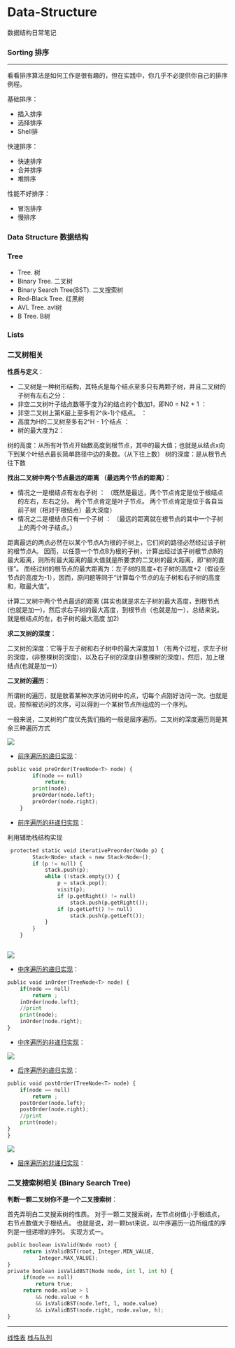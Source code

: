 # Data-Structure
数据结构日常笔记


### Sorting 排序
--------------------------------------

看看排序算法是如何工作是很有趣的，但在实践中，你几乎不必提供你自己的排序例程。

基础排序：

- 插入排序
- 选择排序
- Shell排

快速排序：

- 快速排序
- 合并排序
- 堆排序

性能不好排序：

- 冒泡排序
- 慢排序

### Data Structure 数据结构

### Tree

- Tree. 树
- Binary Tree. 二叉树
- Binary Search Tree(BST). 二叉搜索树
- Red-Black Tree. 红黑树
- AVL Tree. avl树
- B Tree. B树

### Lists


### 二叉树相关
**性质与定义**：
- 二叉树是一种树形结构，其特点是每个结点至多只有两颗子树，并且二叉树的子树有左右之分：
- 非空二叉树叶子结点数等于度为2的结点的个数加1，即N0 = N2 + 1 ：
- 非空二叉树上第K层上至多有2^(k-1)个结点。 ：
- 高度为H的二叉树至多有2^H - 1个结点 ：
- 树的最大度为2：

树的高度：从所有叶节点开始数高度到根节点，其中的最大值；也就是从结点x向下到某个叶结点最长简单路径中边的条数。（从下往上数） 
树的深度：是从根节点往下数

**找出二叉树中两个节点最远的距离 （最远两个节点的距离）**：
- 情况之一是根结点有左右子树 ：
（既然是最远，两个节点肯定是位于根结点的左右，左右之分。 
两个节点肯定是叶子节点。 
两个节点肯定是位于各自当前子树（相对于根结点）最大深度）
- 情况之二是根结点只有一个子树 ：
（最远的距离就在根节点的其中一个子树上的两个叶子结点。）

距离最远的两点必然在以某个节点A为根的子树上，它们间的路径必然经过该子树的根节点A。 
因而，以任意一个节点B为根的子树，计算出经过该子树根节点B的最大距离，则所有最大距离的最大值就是所要求的二叉树的最大距离，即“树的直径”。 
而经过树的根节点的最大距离为：左子树的高度+右子树的高度+2（假设空节点的高度为-1），因而，原问题等同于“计算每个节点的左子树和右子树的高度和，取最大值”。

计算二叉树中两个节点最远的距离 (其实也就是求左子树的最大高度，到根节点(也就是加一)，然后求右子树的最大高度，到根节点（也就是加一），总结来说。就是根结点的左，右子树的最大高度 加2)

**求二叉树的深度**：

二叉树的深度：它等于左子树和右子树中的最大深度加 1 （有两个过程，求左子树的深度，(非整棵树的深度)，以及右子树的深度(非整棵树的深度)，然后，加上根结点(也就是加一)） 

**二叉树的遍历**：

所谓树的遍历，就是敖着某种次序访问树中的点，切每个点刚好访问一次。也就是说，按照被访问的次序，可以得到一个某树节点所组成的一个序列。

一般来说，二叉树的广度优先我们指的一般是层序遍历。二叉树的深度遍历则是其余三种遍历方式

![](https://upload.wikimedia.org/wikipedia/commons/8/8a/%E5%89%8D%E5%BA%8F%E9%81%8D%E5%8E%86.png)


- [前序遍历的递归实现]()：

``` python
public void preOrder(TreeNode<T> node) {
        if(node == null)
            return;
        print(node);
        preOrder(node.left);
        preOrder(node.right);
    }
```

- [前序遍历的非递归实现]()：

利用辅助栈结构实现
``` python
 protected static void iterativePreorder(Node p) {  
        Stack<Node> stack = new Stack<Node>();  
        if (p != null) {  
            stack.push(p);  
            while (!stack.empty()) {  
                p = stack.pop();  
                visit(p);  
                if (p.getRight() != null)  
                    stack.push(p.getRight());  
                if (p.getLeft() != null)  
                    stack.push(p.getLeft());  
            }  
        }  
    }  
  
```


![](https://upload.wikimedia.org/wikipedia/commons/c/c4/%E4%B8%AD%E5%BA%8F%E9%81%8D%E5%8E%86.png)
- [中序遍历的递归实现]()：

``` python
public void inOrder(TreeNode<T> node) {
    if(node == null)
        return ;
    inOrder(node.left);
    //print
    print(node);
    inOrder(node.right);
}
```

- [中序遍历的非递归实现]()：

![](https://upload.wikimedia.org/wikipedia/commons/thumb/7/7f/%E5%90%8E%E5%BA%8F%E9%81%8D%E5%8E%86.png/440px-%E5%90%8E%E5%BA%8F%E9%81%8D%E5%8E%86.png)
- [后序遍历的递归实现]()：

``` python
public void postOrder(TreeNode<T> node) {
    if(node == null)
        return ;
    postOrder(node.left);
    postOrder(node.right);
    //print
    print(node);
}
}
```

![](https://upload.wikimedia.org/wikipedia/commons/c/c0/%E5%B1%82%E6%AC%A1%E9%81%8D%E5%8E%86.png)
- [层序遍历的非递归实现]()：




### 二叉搜索树相关 (Binary Search Tree)

**判断一颗二叉树你不是一个二叉搜索树**：

首先弄明白二叉搜索树的性质。 对于一颗二叉搜索树，左节点树值小于根结点，右节点数值大于根结点。
也就是说，对一颗bst来说，以中序遍历一边所组成的序列是一组递增的序列。
实现方式一。
``` python
public boolean isValid(Node root) {
     return isValidBST(root, Integer.MIN_VALUE,
          Integer.MAX_VALUE);
}
private boolean isValidBST(Node node, int l, int h) {
     if(node == null)
         return true;
     return node.value > l 
         && node.value < h
         && isValidBST(node.left, l, node.value)
         && isValidBST(node.right, node.value, h);
}
```






-------------------
 [线性表](https://zh.wikipedia.org/wiki/Markdown)
 [栈与队列](https://zh.wikipedia.org/wiki/Markdown)
